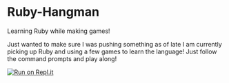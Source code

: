 # Ruby-Hangman
Learning Ruby while making games!

Just wanted to make sure I was pushing something as of late
I am currently picking up Ruby and using a few games to learn the language!
Just follow the command prompts and play along!

[![Run on Repl.it](https://repl.it/badge/github/MMathew93/Ruby-Hangman)](https://replit.com/@MathewMcKinney/Ruby-Hangman?v=1)

